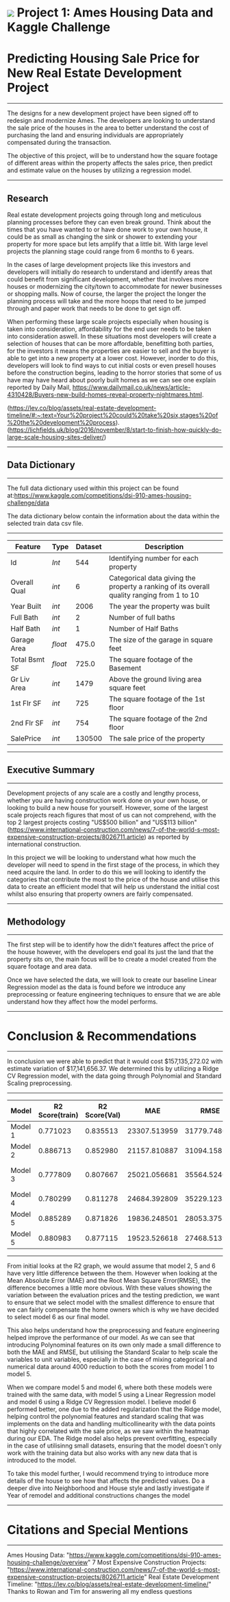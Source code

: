 # ![](https://ga-dash.s3.amazonaws.com/production/assets/logo-9f88ae6c9c3871690e33280fcf557f33.png) Project 1: Ames Housing Data and Kaggle Challenge

# Predicting Housing Sale Price for New Real Estate Development Project
---

The designs for a new development project have been signed off to redesign and modernize Ames. The developers are looking to understand the sale price of the houses in the area to better understand the cost of purchasing the land and ensuring individuals are appropriately compensated during the transaction. 

The objective of this project, will be to understand how the square footage of different areas within the property affects the sales price, then predict and estimate value on the houses by utilizing a regression model. 
<br>

---
## Research

Real estate development projects going through long and meticulous planning processes before they can even break ground. Think about the times that you have wanted to or have done work to your own house, it could be as small as changing the sink or shower to extending your property for more space but lets amplify that a little bit. With large level projects the planning stage could range from 6 months to 6 years. 

In the cases of large development projects like this investors and developers will initially do research to understand and identify areas that could benefit from significant development, whether that involves more houses or modernizing the city/town to accommodate for newer businesses or shopping malls. Now of course, the larger the project the longer the planning process will take and the more hoops that need to be jumped through and paper work that needs to be done to get sign off.

When performing these large scale projects especially when housing is taken into consideration, affordability for the end user needs to be taken into consideration aswell. In these situations most developers will create a selection of houses that can be more affordable, benefitting both parties, for the investors it means the properties are easier to sell and the buyer is able to get into a new property at a lower cost. However, inorder to do this, developers will look to find ways to cut initial costs or even presell houses before the construction begins, leading to the horror stories that some of us have may have heard about poorly built homes as we can see one explain reported by Daily Mail, https://www.dailymail.co.uk/news/article-4310428/Buyers-new-build-homes-reveal-property-nightmares.html.

(https://lev.co/blog/assets/real-estate-development-timeline/#:~:text=Your%20project%20could%20take%20six,stages%20of%20the%20development%20process).
(https://lichfields.uk/blog/2016/november/8/start-to-finish-how-quickly-do-large-scale-housing-sites-deliver/)

---
## Data Dictionary
---
The full data dictionary used within this project can be found at:https://www.kaggle.com/competitions/dsi-910-ames-housing-challenge/data

The data dictionary below contain the information about the data within the selected train data csv file.

---
|Feature|Type|Dataset|Description|
|---|---|---|---|
|Id|*Int*|544|Identifying number for each property|
|Overall Qual|*int*|6|Categorical data giving the property a ranking of its overall quality ranging from 1 to 10|
|Year Built|*int*| 2006 |The year the property was built |
|Full Bath|*int*| 2 | Number of full baths |
|Half Bath|*int*| 1 | Number of Half Baths|
|Garage Area|*float*|475.0|The size of the garage in square feet|
|Total Bsmt SF |*float*| 725.0 | The square footage of the Basement |
|Gr Liv Area|*int*| 1479 | Above the ground living area square feet |
|1st Flr SF|*int*| 725 |The square footage of the 1st floor|
|2nd Flr SF|*int*| 754 |The square footage of the 2nd floor|
|SalePrice|*int*| 130500 | The sale price of the property |

---
## Executive Summary
---
Development projects of any scale are a costly and lengthy process, whether you are having construction work done on your own house, or looking to build a new house for yourself. However, some of the largest scale projects reach figures that most of us can not comprehend, with the top 2 largest projects costing "US$500 billion" and "US$113 billion" (https://www.international-construction.com/news/7-of-the-world-s-most-expensive-construction-projects/8026711.article) as reported by international construction. 

In this project we will be looking to understand what how much the developer will need to spend in the first stage of the process, in which they need acquire the land. In order to do this we will looking to identify the categories that contribute the most to the price of the house and utilise this data to create an efficient model that will help us understand the initial cost whilst also ensuring that property owners are fairly compensated.


---
## Methodology
---

The first step will be to identify how the didn't features affect the price of the house however, with the developers end goal its just the land that the property sits on, the main focus will be to create a model created from the square footage and area data.

Once we have selected the data, we will look to create our baseline Linear Regression model as the data is found before we introduce any preprocessing or feature engineering techniques to ensure that we are able understand how they affect how the model performs.

---
# Conclusion & Recommendations
---

In conclusion we were able to predict that it would cost $157,135,272.02 with estimate variation of $17,141,656.37. We determined this by utilizing a Ridge CV Regression model, with the data going through Polynomial and Standard Scaling preprocessing. 

---
|Model|R2 Score(train)|R2 Score(Val)|MAE|RMSE|Description|
|---|---|---|---|---|---|
|Model 1|0.771023|0.835513|23307.513959|31779.748064|Baseline|
|Model 2|0.886713|0.852980|21157.810887|31094.158241|Poly|
|Model 3|0.777809|0.807667|25021.056681|35564.524098|Dropped Full Bath and Half Bath|
|Model 4|0.780299|0.811278|24684.392809|35229.123817|StandardScaled|
|Model 5|0.885289|0.871826|19836.248501|28053.375859|Poly and SC|
|Model 5|0.880983|0.877115|19523.526618|27468.513989|RidgeCv|

---

From initial looks at the R2 graph, we would assume that model 2, 5 and 6 have very little difference between the them. However when looking at the Mean Absolute Error (MAE) and the Root Mean Square Error(RMSE), the difference becomes a little more obvious. With these values showing the variation between the evaluation prices and the testing prediction, we want to ensure that we select model with the smallest difference to ensure that we can fairly compensate the home owners which is why we have decided to select model 6 as our final model.

This also helps understand how the preprocessing and feature engineering helped improve the performance of our model. As we can see that introducing Polynominal features on its own only made a small difference to both the MAE and RMSE, but utilising the Standard Scalar to help scale the variables to unit variables, especially in the case of mixing categorical and numerical data around 4000 reduction to both the scores from model 1 to model 5.

When we compare model 5 and model 6, where both these models were trained with the same data, with model 5 using a Linear Regression model and model 6 using a Ridge CV Regression model. I believe model 6 performed better, one due to the added regularization that the Ridge model, helping control the polynomial features and standard scaling that was implements on the data and handling multicollinearity with the data points that highly correlated with the sale price, as we saw within the heatmap during our EDA. The Ridge model also helps prevent overfitting, especially in the case of utilisinng small datasets, ensuring that the model doesn't only work with the training data but also works with any new data that is introduced to the model.

To take this model further, I would recommend trying to introduce more details of the house to see how that affects the predicted values. Do a deeper dive into Neighborhood and House style and lastly investigate if Year of remodel and additional constructions changes the model 



---
# Citations and Special Mentions
---
Ames Housing Data:  "https://www.kaggle.com/competitions/dsi-910-ames-housing-challenge/overview"
7 Most Expensive Construction Projects: "https://www.international-construction.com/news/7-of-the-world-s-most-expensive-construction-projects/8026711.article"
Real Estate Development Timeline: "https://lev.co/blog/assets/real-estate-development-timeline/"
Thanks to Rowan and Tim for answering all my endless questions